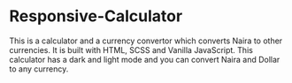 # Responsive-Calculator
This is a calculator and a currency convertor which converts Naira to other currencies. It is built with HTML, SCSS and Vanilla JavaScript. This calculator has a dark and light mode and you can convert Naira and Dollar to any currency.
